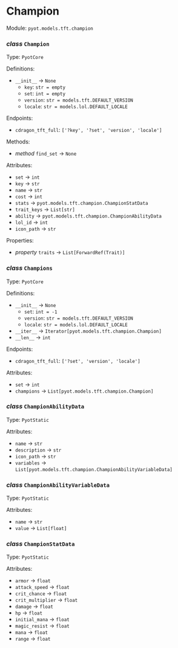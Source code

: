 # Champion 

Module: `pyot.models.tft.champion` 

### _class_ `Champion`

Type: `PyotCore` 

Definitions: 
* `__init__` -> `None` 
  * `key`: `str = empty` 
  * `set`: `int = empty` 
  * `version`: `str = models.tft.DEFAULT_VERSION` 
  * `locale`: `str = models.lol.DEFAULT_LOCALE` 

Endpoints: 
* `cdragon_tft_full`: `['?key', '?set', 'version', 'locale']` 

Methods: 
* _method_ `find_set` -> `None` 

Attributes: 
* `set` -> `int` 
* `key` -> `str` 
* `name` -> `str` 
* `cost` -> `int` 
* `stats` -> `pyot.models.tft.champion.ChampionStatData` 
* `trait_keys` -> `List[str]` 
* `ability` -> `pyot.models.tft.champion.ChampionAbilityData` 
* `lol_id` -> `int` 
* `icon_path` -> `str` 

Properties: 
* _property_ `traits` -> `List[ForwardRef(Trait)]` 


### _class_ `Champions`

Type: `PyotCore` 

Definitions: 
* `__init__` -> `None` 
  * `set`: `int = -1` 
  * `version`: `str = models.tft.DEFAULT_VERSION` 
  * `locale`: `str = models.lol.DEFAULT_LOCALE` 
* `__iter__` -> `Iterator[pyot.models.tft.champion.Champion]` 
* `__len__` -> `int` 

Endpoints: 
* `cdragon_tft_full`: `['?set', 'version', 'locale']` 

Attributes: 
* `set` -> `int` 
* `champions` -> `List[pyot.models.tft.champion.Champion]` 


### _class_ `ChampionAbilityData`

Type: `PyotStatic` 

Attributes: 
* `name` -> `str` 
* `description` -> `str` 
* `icon_path` -> `str` 
* `variables` -> `List[pyot.models.tft.champion.ChampionAbilityVariableData]` 


### _class_ `ChampionAbilityVariableData`

Type: `PyotStatic` 

Attributes: 
* `name` -> `str` 
* `value` -> `List[float]` 


### _class_ `ChampionStatData`

Type: `PyotStatic` 

Attributes: 
* `armor` -> `float` 
* `attack_speed` -> `float` 
* `crit_chance` -> `float` 
* `crit_multiplier` -> `float` 
* `damage` -> `float` 
* `hp` -> `float` 
* `initial_mana` -> `float` 
* `magic_resist` -> `float` 
* `mana` -> `float` 
* `range` -> `float` 


